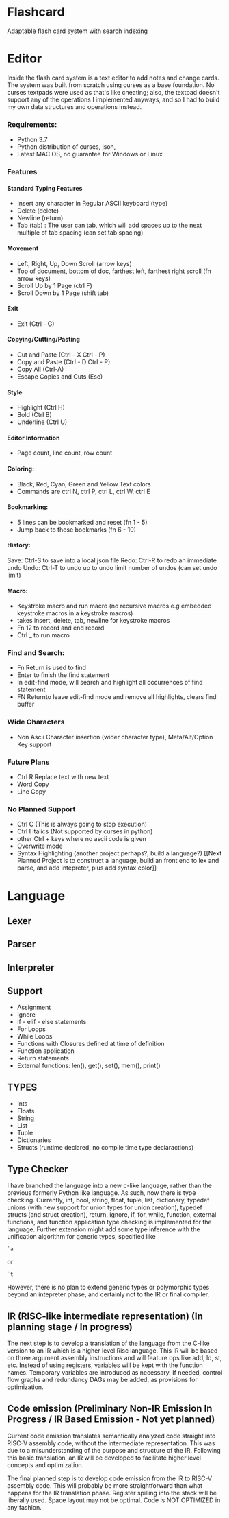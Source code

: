 # Flashcard
Adaptable flash card system with search indexing

# Editor
Inside the flash card system is a text editor to add notes and change cards. The system was built from scratch using
curses as a base foundation. No curses textpads were used as that's like cheating; also, the textpad doesn't support
any of the operations I implemented anyways, and so I had to build my own data structures and operations instead.

### Requirements:
- Python 3.7 
- Python distribution of curses, json, 
- Latest MAC OS, no guarantee for Windows or Linux

### Features
#### Standard Typing Features
- Insert any character in Regular ASCII keyboard (type)
- Delete (delete)
- Newline (return)
- Tab (tab) : The user can tab, which will add spaces up to the next multiple of tab spacing (can set tab spacing)

#### Movement
- Left, Right, Up, Down Scroll (arrow keys)
- Top of document, bottom of doc, farthest left, farthest right scroll (fn arrow keys)
- Scroll Up by 1 Page (ctrl F)
- Scroll Down by 1 Page (shift tab)

#### Exit
- Exit (Ctrl - G) 

#### Copying/Cutting/Pasting
- Cut and Paste (Ctrl - X Ctrl - P)
- Copy and Paste (Ctrl - D Ctrl - P)
- Copy All (Ctrl-A)
- Escape Copies and Cuts (Esc)

#### Style
- Highlight (Ctrl H)
- Bold (Ctrl B)
- Underline (Ctrl U)

#### Editor Information
- Page count, line count, row count

#### Coloring:
- Black, Red, Cyan, Green and Yellow Text colors
- Commands are ctrl N, ctrl P, ctrl L, ctrl W, ctrl E

#### Bookmarking:
- 5 lines can be bookmarked and reset (fn 1 - 5)
- Jump back to those bookmarks (fn 6 - 10)

#### History:
Save: Ctrl-S to save into a local json file
Redo: Ctrl-R to redo an immediate undo
Undo: Ctrl-T to undo up to undo limit number of undos (can set undo limit)

#### Macro:
- Keystroke macro and run macro (no recursive macros e.g embedded keystroke macros in a keystroke macros)
- takes insert, delete, tab, newline for keystroke macros
- Fn 12 to record and end record
- Ctrl _ to run macro

### Find and Search:
- Fn Return is used to find
- Enter to finish the find statement
- In edit-find mode, will search and highlight all occurrences of find statement
- FN Returnto leave edit-find mode and remove all highlights, clears find buffer

### Wide Characters
- Non Ascii Character insertion (wider character type), Meta/Alt/Option Key support 

### Future Plans
- Ctrl R Replace text with new text
- Word Copy
- Line Copy


### No Planned Support
- Ctrl C (This is always going to stop execution)
- Ctrl I italics (Not supported by curses in python)
- other Ctrl + keys where no ascii code is given
- Overwrite mode 
- Syntax Highlighting (another project perhaps?, build a language?) [[Next Planned Project is to construct a language, build an front end to lex and parse, and add intepreter, plus add syntax color]]

# Language

## Lexer
## Parser
## Interpreter

## Support
- Assignment
- Ignore
- if - elif - else statements
- For Loops
- While Loops
- Functions with Closures defined at time of definition
- Function application
- Return statements
- External functions: len(), get(), set(), mem(), print()

## TYPES
- Ints
- Floats
- String
- List
- Tuple
- Dictionaries
- Structs (runtime declared, no compile time type declaractions)

## Type Checker
I have branched the language into a new c-like language, rather than the previous formerly Python like language. As such, now there is type checking. Currently, int, bool, string, float, tuple, list, dictionary, typedef unions (with new support for union types for union creation), typedef structs (and struct creation), return, ignore, if, for, while, function, external functions, and function application type checking is implemented for the language.  Further extension might add some type inference with the unification algorithm for generic types, specified like 
````
`a
````
or 
````
`t
````
However, there is no plan to extend generic types or polymorphic types beyond an intepreter phase, and certainly not to the IR or final compiler.


## IR (RISC-like intermediate representation) (In planning stage / In progress)
The next step is to develop a translation of the language from the C-like version to an IR which is a higher level Risc language. This IR will be based on three argument assembly instructions and will feature ops like add, ld, st, etc. Instead of using registers, variables will be kept with the function names. Temporary variables are introduced as necessary. If needed, control flow graphs and redundancy DAGs may be added, as provisions for optimization. 

## Code emission (Preliminary Non-IR Emission In Progress / IR Based Emission - Not yet planned)
Current code emission translates semantically analyzed code straight into RISC-V assembly code, without the intermediate representation. This was due to a misunderstanding of the purpose and structure of the IR. Following this basic translation, an IR will be developed to facilitate higher level concepts and optimization. 

The final planned step is to develop code emission from the IR to RISC-V assembly code. This will probably be more straightforward than what happens for the IR translation phase. Register spilling into the stack will be liberally used. Space layout may not be optimal. Code is NOT OPTIMIZED in any fashion.  

